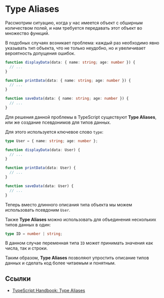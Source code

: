# Type Aliases

Рассмотрим ситуацию, когда у нас имеется объект с обширным количеством полей, и нам требуется передавать этот объект во множество функций.

В подобных случаях возникает проблема: каждый раз необходимо явно указывать тип объекта, что не только неудобно, но и увеличивает вероятность допущения ошибок.

```typescript
function displayData(data: { name: string; age: number }) {
  // ...
}

function printData(data: { name: string; age: number }) {
  // ...
}

function saveData(data: { name: string; age: number }) {
  // ...
}
```

Для решения данной проблемы в TypeScript существуют **Type Aliases**, или же создание псевдонимов для типов данных.

Для этого используется ключевое слово `type`:

```typescript
type User = { name: string; age: number };

function displayData(data: User) {
  // ...
}

function printData(data: User) {
  // ...
}

function saveData(data: User) {
  // ...
}
```

Теперь вместо длинного описания типа объекта мы можем использовать псевдоним `User`.

Также **Type Aliases** можно использовать для объединения нескольких типов данных в один:

```typescript
type ID = number | string;
```

В данном случае переменная типа `ID` может принимать значения как числа, так и строки.

Таким образом, **Type Aliases** позволяют упростить описание типов данных и сделать код более читаемым и понятным.

## Ссылки

- [TypeScript Handbook: Type Aliases](https://www.typescriptlang.org/docs/handbook/2/everyday-types.html#type-aliases)
